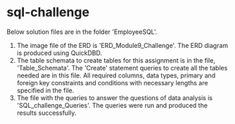 # sql-challenge

Below solution files are in the folder 'EmployeeSQL'.

1. The image file of the ERD is 'ERD_Module9_Challenge'.
   The ERD diagram is produced using QuickDBD. 
2. The table schemata to create tables for this assignment is in the file, 'Table_Schemata'.
    The 'Create' statement queries to create all the tables needed are in this file. All required columns, data types, primary and foreign key constraints and conditions with necessary lengths are specified in the file.
3. The file with the queries to answer the questions of data analysis is 'SQL_challenge_Queries'. 
    The queries were run and produced the results successfully.
